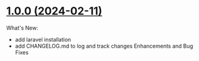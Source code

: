 [1.0.0 (2024-02-11)](https://github.com/Eaglevisionsolutionsweb/vindecks-dms-development/main/CHANGELOG.md#1.0.0)
=================================================================================================================
What's New:

* add laravel installation
* add CHANGELOG.md to log and track changes Enhancements and Bug Fixes
